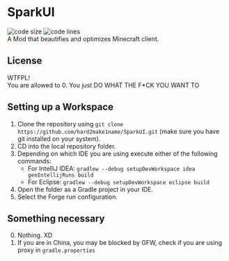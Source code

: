 # SparkUI
![code size](https://img.shields.io/github/languages/code-size/hard2make1name/SparkUI)
![code lines](https://img.shields.io/tokei/lines/github/hard2make1name/SparkUI)  
A Mod that beautifies and optimizes Minecraft client.

## License
WTFPL!  
You are allowed to
0. You just DO WHAT THE F*CK YOU WANT TO

## Setting up a Workspace
1. Clone the repository using `git clone https://github.com/hard2make1name/SparkUI.git` (make sure you have git installed on your system).
2. CD into the local repository folder.
3. Depending on which IDE you are using execute either of the following commands:
    - For IntelliJ IDEA: `gradlew --debug setupDevWorkspace idea genIntellijRuns build`
    - For Eclipse: `gradlew --debug setupDevWorkspace eclipse build`
4. Open the folder as a Gradle project in your IDE.
5. Select the Forge run configuration.

## Something necessary
0. Nothing. XD
1. If you are in China, you may be blocked by GFW, check if you are using proxy in `gradle.properties`